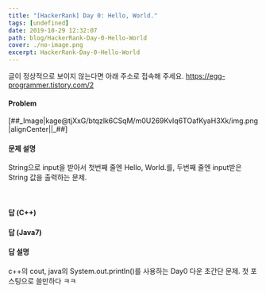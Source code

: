 ```yaml
---
title: "[HackerRank] Day 0: Hello, World."
tags: [undefined]
date: 2019-10-29 12:32:07
path: blog/HackerRank-Day-0-Hello-World
cover: ./no-image.png
excerpt: HackerRank-Day-0-Hello-World
---
```

글이 정상적으로 보이지 않는다면 아래 주소로 접속해 주세요.
https://egg-programmer.tistory.com/2
<h4 data-ke-size="size20">Problem</h4>

\[\#\#\_Image|kage@tjXxG/btqzlk6CSqM/m0U269KvIq6TOafKyaH3Xk/img.png|alignCenter||\_\#\#\]

<h4 data-ke-size="size20">문제 설명</h4>

String으로 input을 받아서 첫번째 줄엔 Hello, World.를, 두번째 줄엔 input받은 String 값을 출력하는 문제.

&nbsp;

<h4 data-ke-size="size20">답 (C++)</h4>

<script src="https://gist.github.com/choisohyun/a5f102a0972e9c67a086623613dd68a9.js"></script>

<h4 data-ke-size="size20">답 (Java7)</h4>

<script src="https://gist.github.com/choisohyun/444f253538545d52c466c6361ed9956b.js"></script>

<h4 data-ke-size="size20">답 설명</h4>

<p data-ke-size="size20">c++의 cout, java의 System.out.println()를 사용하는 Day0 다운 초간단 문제. 첫 포스팅으로 쓸만하다 ㅋㅋ</p>